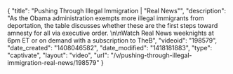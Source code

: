 {
    "title": "Pushing Through Illegal Immigration | \"Real News\"",
    "description": "As the Obama administration exempts more illegal immigrants from deportation, the table discusses whether these are the first steps toward amnesty for all via executive order. \n\nWatch Real News weeknights at 6pm ET or on demand with a subscription to TheB",
    "videoid": "198579",
    "date_created": "1408046582",
    "date_modified": "1418181883",
    "type": "captivate",
    "layout": "video",
    "url": "\/v\/pushing-through-illegal-immigration-real-news\/198579"
}